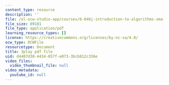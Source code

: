 ```yaml
---
content_type: resource
description: ''
file: /ol-ocw-studio-app/courses/6-046j-introduction-to-algorithms-sma-5503-fall-2005/d4407d384434057fe0733bcb812c336e_Ttezuzs39nk.pdf
file_size: 89181
file_type: application/pdf
learning_resource_types: []
license: https://creativecommons.org/licenses/by-nc-sa/4.0/
ocw_type: OCWFile
resourcetype: Document
title: 3play pdf file
uid: d4407d38-4434-057f-e073-3bcb812c336e
video_files:
  video_thumbnail_file: null
video_metadata:
  youtube_id: null
---
```

